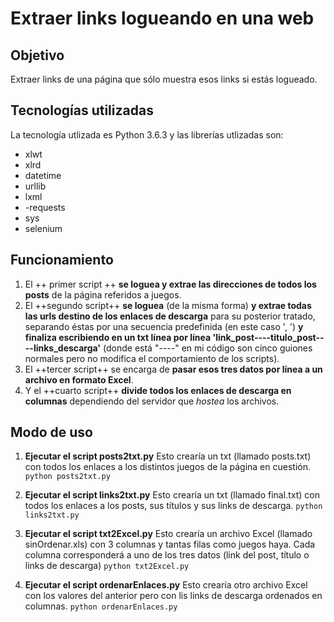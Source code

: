 # Extraer links logueando en una web

## Objetivo
Extraer links de una página que sólo muestra esos links si estás logueado.

## Tecnologías utilizadas
La tecnología utlizada es Python 3.6.3 y las librerías utlizadas son:
- xlwt
- xlrd
- datetime
- urllib
- lxml
- -requests
- sys
- selenium

## Funcionamiento
1. El ++ primer script ++ **se loguea y extrae las direcciones de todos los posts** de la página referidos a juegos.
2. El ++segundo script++ **se loguea** (de la misma forma) **y extrae todas las urls destino de los enlaces de descarga** para su posterior tratado, separando éstas por una secuencia predefinida (en este caso ', ') **y finaliza escribiendo en un txt línea por línea 'link_post----titulo_post----links_descarga'** (donde está "----" en mi código son cinco guiones normales pero no modifica el comportamiento de los scripts).
3. El ++tercer script++ se encarga de **pasar esos tres datos por línea a un archivo en formato Excel**.
4. Y el ++cuarto script++ **divide todos los enlaces de descarga en columnas** dependiendo del servidor que *hostea* los archivos.

## Modo de uso
1. **Ejecutar el script posts2txt.py**
Esto crearía un txt (llamado posts.txt) con todos los enlaces a los distintos juegos de la página en cuestión.
```python posts2txt.py```

2. **Ejecutar el script links2txt.py**
Esto crearía un txt (llamado final.txt) con todos los enlaces a los posts, sus títulos y sus links de descarga.
```python links2txt.py```

3. **Ejecutar el script txt2Excel.py**
Esto crearía un archivo Excel (llamado sinOrdenar.xls) con 3 columnas y tantas filas como juegos haya. Cada columna corresponderá a uno de los tres datos (link del post, título o links de descarga)
```python txt2Excel.py```

4. **Ejecutar el script ordenarEnlaces.py**
Esto crearía otro archivo Excel con los valores del anterior pero con lis links de descarga ordenados en columnas.
```python ordenarEnlaces.py```
